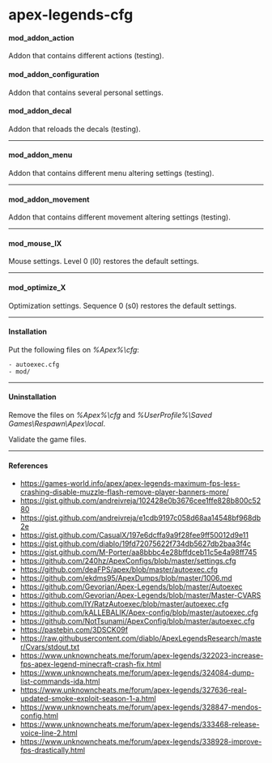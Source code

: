 # apex-legends-cfg

#### mod_addon_action
Addon that contains different actions (testing).
#### mod_addon_configuration
Addon that contains several personal settings.
#### mod_addon_decal
Addon that reloads the decals (testing).
***
#### mod_addon_menu
Addon that contains different menu altering settings (testing).
***
#### mod_addon_movement
Addon that contains different movement altering settings (testing).
***
#### mod_mouse_lX
Mouse settings. Level 0 (l0) restores the default settings.
***
#### mod_optimize_X
Optimization settings. Sequence 0 (s0) restores the default settings.
***
#### Installation
Put the following files on *%Apex%\cfg*:

    - autoexec.cfg
    - mod/
***
#### Uninstallation
Remove the files on *%Apex%\cfg* and *%UserProfile%\Saved Games\Respawn\Apex\local*.

Validate the game files.
***
#### References
- https://games-world.info/apex/apex-legends-maximum-fps-less-crashing-disable-muzzle-flash-remove-player-banners-more/
- https://gist.github.com/andreivreja/102428e0b3676cee1ffe828b800c5280
- https://gist.github.com/andreivreja/e1cdb9197c058d68aa14548bf968db2e
- https://gist.github.com/CasualX/197e6dcffa9a9f28fee9ff50012d9e11
- https://gist.github.com/diablo/19fd72075622f734db5627db2baa3f4c
- https://gist.github.com/M-Porter/aa8bbbc4e28bffdceb11c5e4a98ff745
- https://github.com/240hz/ApexConfigs/blob/master/settings.cfg
- https://github.com/deaFPS/apex/blob/master/autoexec.cfg
- https://github.com/ekdms95/ApexDumps/blob/master/1006.md
- https://github.com/Gevorian/Apex-Legends/blob/master/Autoexec
- https://github.com/Gevorian/Apex-Legends/blob/master/Master-CVARS
- https://github.com/IY/RatzAutoexec/blob/master/autoexec.cfg
- https://github.com/kALLEBALIK/Apex-config/blob/master/autoexec.cfg
- https://github.com/NotTsunami/ApexConfig/blob/master/autoexec.cfg
- https://pastebin.com/3DSCK09f
- https://raw.githubusercontent.com/diablo/ApexLegendsResearch/master/Cvars/stdout.txt
- https://www.unknowncheats.me/forum/apex-legends/322023-increase-fps-apex-legend-minecraft-crash-fix.html
- https://www.unknowncheats.me/forum/apex-legends/324084-dump-list-commands-ida.html
- https://www.unknowncheats.me/forum/apex-legends/327636-real-updated-smoke-exploit-season-1-a.html
- https://www.unknowncheats.me/forum/apex-legends/328847-mendos-config.html
- https://www.unknowncheats.me/forum/apex-legends/333468-release-voice-line-2.html
- https://www.unknowncheats.me/forum/apex-legends/338928-improve-fps-drastically.html

